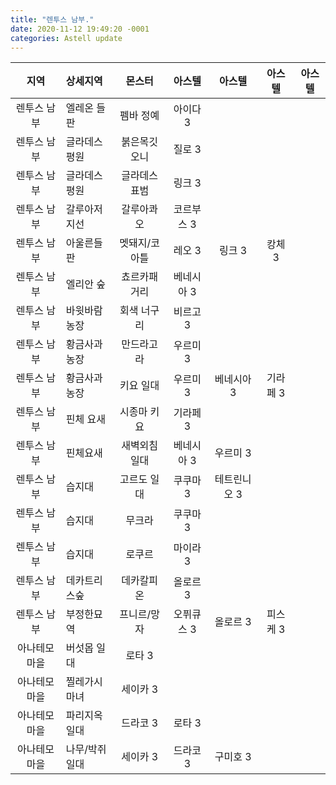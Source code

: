 ```yaml
---
title: "렌투스 남부."
date: 2020-11-12 19:49:20 -0001
categories: Astell update
---
```


|지역|상세지역|몬스터|아스텔|아스텔|아스텔|아스텔|
|:---:|:---|:---:|:---:|:---:|:---:|:---:|
|렌투스 남부|엘레온 들판|펨바 정예|아이다 3|
|렌투스 남부|글라데스 평원|붉은목깃오니|질로 3|
|렌투스 남부|글라데스 평원|글라데스표범|링크 3|
|렌투스 남부|갈루아저지선|갈루아콰오|코르부스 3|
|렌투스 남부|아울른들판|멧돼지/코아틀|레오 3|링크 3|캉체 3|
|렌투스 남부|엘리안 숲|쵸르카패거리|베네시아 3|
|렌투스 남부|바윗바람농장|회색 너구리|비르고 3|
|렌투스 남부|황금사과농장|만드라고라|우르미 3|
|렌투스 남부|황금사과농장|키요 일대|우르미 3|베네시아 3|기라페 3|
|렌투스 남부|핀체 요새|시종마 키요|기라페 3|
|렌투스 남부|핀체요새|새벽외침일대|베네시아 3|우르미 3|
|렌투스 남부|습지대|고르도 일대|쿠쿠마 3|테트린니오 3|
|렌투스 남부|습지대|무크라|쿠쿠마 3|
|렌투스 남부|습지대|로쿠르|마이라 3|
|렌투스 남부|데카트리스숲|데카칼피온|올로르 3|
|렌투스 남부|부정한묘역|프니르/망자|오퓌큐스 3| 올로르 3|피스케 3|
|아나테모 마을|버섯몹 일대| 로타 3|
|아나테모 마을|찔레가시 마녀|세이카 3|
|아나테모 마을|파리지옥 일대| 드라코 3| 로타 3|
|아나테모 마을|나무/박쥐일대|세이카 3|드라코 3|구미호 3|
